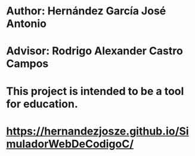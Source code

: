 #
# Author: Hernández García José Antonio
# Advisor: Rodrigo Alexander Castro Campos
# This project is intended to be a tool for education.
# https://hernandezjosze.github.io/SimuladorWebDeCodigoC/
#
